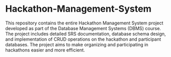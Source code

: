 # Hackathon-Management-System
This repository contains the entire Hackathon Management System project developed as part of the Database Management Systems (DBMS) course.
The project includes detailed SRS documentation, database schema design, and implementation of CRUD operations on the hackathon and participant databases.
The project aims to make organizing and participating in hackathons easier and more efficient.
